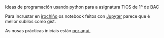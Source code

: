 <img src="https://irocho.github.io/imaxes/logo.png" alt="" />

Ideas de programación usando python para a asignatura TICS de 1º de BAC

Para incrustar en [irochiño](https://irocho.wordpress.com) os notebook feitos con [Jupyter](http://jupyter.org/) parece que é mellor subilos como gist.

As nosas prácticas iniciais están [por aquí.](https://gist.github.com/irocho)

